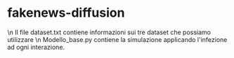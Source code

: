 # fakenews-diffusion
\n
Il file dataset.txt contiene informazioni sui tre dataset che possiamo utilizzare
\n
Modello_base.py contiene la simulazione applicando l'infezione ad ogni interazione.

